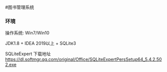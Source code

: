 #图书管理系统

### 环境

操作系统: Win7/Win10

JDK1.8 + IDEA 2019以上 + SQLite3

SQLiteExpert 下载地址 https://dl.softmgr.qq.com/original/Office/SQLiteExpertPersSetup64_5.4.2.502.exe